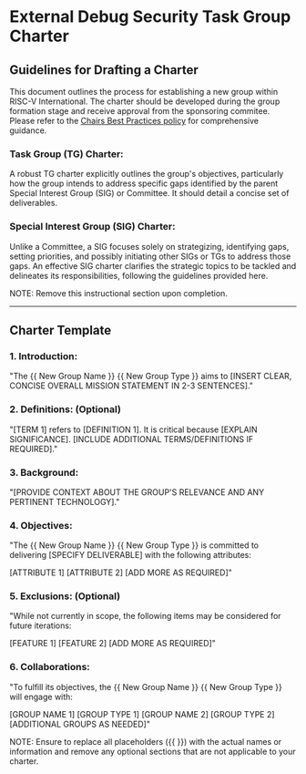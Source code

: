 # External Debug Security Task Group Charter

## Guidelines for Drafting a Charter

This document outlines the process for establishing a new group within RISC-V International. The charter should be developed during the group formation stage and receive approval from the sponsoring commitee. Please refer to the [Chairs Best Practices policy](https://docs.google.com/document/d/1rtXskVd7YyFq74tQ2OrInyM_-OQa228R5UZs5Pm3Vz0/) for comprehensive guidance.

### Task Group (TG) Charter:
A robust TG charter explicitly outlines the group's objectives, particularly how the group intends to address specific gaps identified by the parent Special Interest Group (SIG) or Committee. It should detail a concise set of deliverables.

### Special Interest Group (SIG) Charter:
Unlike a Committee, a SIG focuses solely on strategizing, identifying gaps, setting priorities, and possibly initiating other SIGs or TGs to address those gaps. An effective SIG charter clarifies the strategic topics to be tackled and delineates its responsibilities, following the guidelines provided here.

NOTE: Remove this instructional section upon completion.

---

## Charter Template

### 1. Introduction:

"The {{ New Group Name }} {{ New Group Type }} aims to [INSERT CLEAR, CONCISE OVERALL MISSION STATEMENT IN 2-3 SENTENCES]."

### 2. Definitions: (Optional)

"[TERM 1] refers to [DEFINITION 1]. It is critical because [EXPLAIN SIGNIFICANCE]. [INCLUDE ADDITIONAL TERMS/DEFINITIONS IF REQUIRED]."

### 3. Background:

"[PROVIDE CONTEXT ABOUT THE GROUP'S RELEVANCE AND ANY PERTINENT TECHNOLOGY]."

### 4. Objectives:

"The {{ New Group Name }} {{ New Group Type }} is committed to delivering [SPECIFY DELIVERABLE] with the following attributes:

[ATTRIBUTE 1]
[ATTRIBUTE 2]
[ADD MORE AS REQUIRED]"

### 5. Exclusions: (Optional)

"While not currently in scope, the following items may be considered for future iterations:

[FEATURE 1]
[FEATURE 2]
[ADD MORE AS REQUIRED]"

### 6. Collaborations:

"To fulfill its objectives, the {{ New Group Name }} {{ New Group Type }} will engage with:

[GROUP NAME 1] [GROUP TYPE 1]
[GROUP NAME 2] [GROUP TYPE 2]
[ADDITIONAL GROUPS AS NEEDED]"

NOTE: Ensure to replace all placeholders ({{ }}) with the actual names or information and remove any optional sections that are not applicable to your charter.
